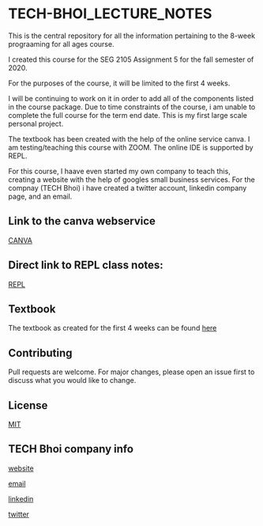 # TECH-BHOI_LECTURE_NOTES
This is the central repository for all the information pertaining to the 8-week prograaming for all ages course.

I created this course for the SEG 2105 Assignment 5 for the fall semester of 2020.

For the purposes of the course, it will be limited to the first 4 weeks.

I will be continuing to work on it in order to add all of the components listed in the course package. Due to time constraints of the course, i am unable to complete the full course for the term end date. This is my first large scale personal project.

The textbook has been created with the help of the online service canva.
I am testing/teaching this course with ZOOM.
The online IDE is supported by REPL.

For this course, I haave even started my own company to teach this, creating a website with the help of googles small business services.
For the compnay (TECH Bhoi) i have created a twitter account, linkedin company page, and an email.

## Link to the canva webservice
[CANVA](https://www.canva.com)
## Direct link to REPL class notes:
[REPL](https://repl.it/join/duppvtxj-techbhoi)
## Textbook
The textbook as created for the first 4 weeks can be found [here](https://drive.google.com/drive/u/0/my-drive)

## Contributing
Pull requests are welcome. For major changes, please open an issue first to discuss what you would like to change.

## License
[MIT](https://github.com/ShaanBhoi/TECH-BHOI_LECTURE_NOTES/blob/master/LICENSE)
## TECH Bhoi company info
[website](https://tech-bhoi.business.site)

[email](techbhoi@gmail.com)

[linkedin](https://www.linkedin.com/company/tech-bhoi)

[twitter](https://twitter.com/TechBhoi)

